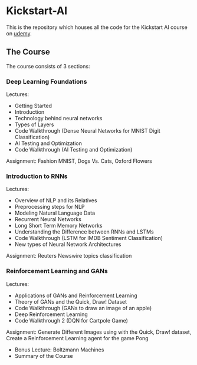 # Kickstart-AI
This is the repository which houses all the code for the Kickstart AI course on [udemy](https://udemy.com/kickstart-ai).

## The Course

The course consists of 3 sections:

### Deep Learning Foundations

Lectures:
* Getting Started
* Introduction
* Technology behind neural networks
* Types of Layers
* Code Walkthrough (Dense Neural Networks for MNIST Digit Classification)
* AI Testing and Optimization
* Code Walkthrough (AI Testing and Optimization)

Assignment: Fashion MNIST, Dogs Vs. Cats, Oxford Flowers

### Introduction to RNNs

Lectures:
* Overview of NLP and its Relatives
* Preprocessing steps for NLP
* Modeling Natural Language Data
* Recurrent Neural Networks
* Long Short Term Memory Networks
* Understanding the Difference between RNNs and LSTMs
* Code Walkthrough (LSTM for IMDB Sentiment Classification)
* New types of Neural Network Architectures

Assignment: Reuters Newswire topics classification

### Reinforcement Learning and GANs

Lectures:
* Applications of GANs and Reinforcement Learning
* Theory of GANs and the Quick, Draw! Dataset
* Code Walkthrough (GANs to draw an image of an apple)
* Deep Reinforcement Learning
* Code Walkthrough 2 (DQN for Cartpole Game)

Assignment: Generate Different Images using with the Quick, Draw! dataset, Create a Reinforcement Learning agent for the game Pong

* Bonus Lecture: Boltzmann Machines
* Summary of the Course
